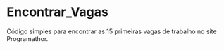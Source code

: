 # Encontrar_Vagas
Código simples para encontrar as 15 primeiras vagas de trabalho no site Programathor.
